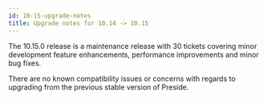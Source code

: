 ```yaml
---
id: 10-15-upgrade-notes
title: Upgrade notes for 10.14 -> 10.15
---
```


The 10.15.0 release is a maintenance release with 30 tickets covering minor development feature enhancements, performance improvements and minor bug fixes. 

There are no known compatibility issues or concerns with regards to upgrading from the previous stable version of Preside.
